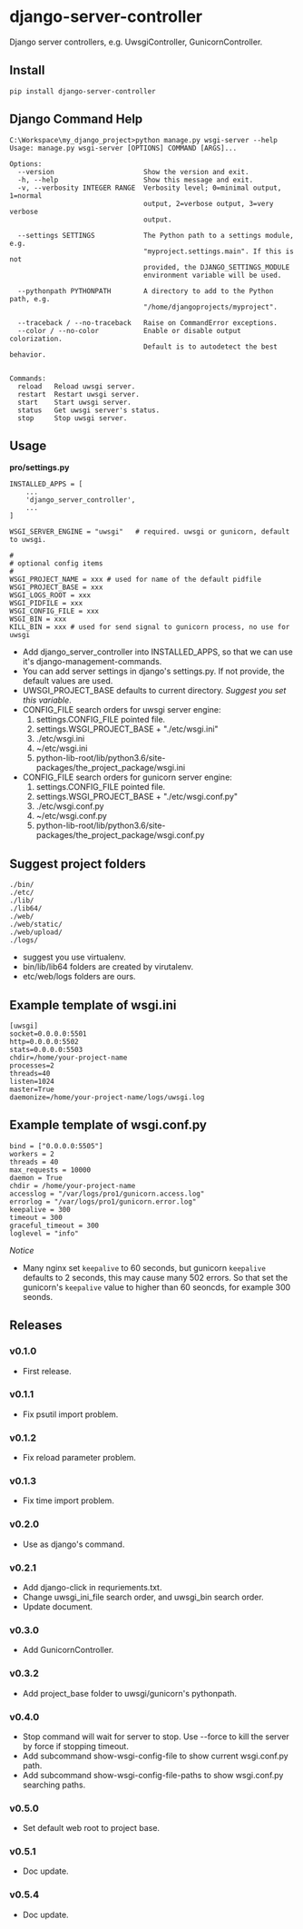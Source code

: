 # django-server-controller

Django server controllers, e.g. UwsgiController, GunicornController.

## Install

```shell
pip install django-server-controller
```

## Django Command Help

```
C:\Workspace\my_django_project>python manage.py wsgi-server --help
Usage: manage.py wsgi-server [OPTIONS] COMMAND [ARGS]...

Options:
  --version                      Show the version and exit.
  -h, --help                     Show this message and exit.
  -v, --verbosity INTEGER RANGE  Verbosity level; 0=minimal output, 1=normal
                                 output, 2=verbose output, 3=very verbose
                                 output.

  --settings SETTINGS            The Python path to a settings module, e.g.
                                 "myproject.settings.main". If this is not
                                 provided, the DJANGO_SETTINGS_MODULE
                                 environment variable will be used.

  --pythonpath PYTHONPATH        A directory to add to the Python path, e.g.
                                 "/home/djangoprojects/myproject".

  --traceback / --no-traceback   Raise on CommandError exceptions.
  --color / --no-color           Enable or disable output colorization.
                                 Default is to autodetect the best behavior.


Commands:
  reload   Reload uwsgi server.
  restart  Restart uwsgi server.
  start    Start uwsgi server.
  status   Get uwsgi server's status.
  stop     Stop uwsgi server.
```

## Usage

**pro/settings.py**

```
INSTALLED_APPS = [
    ...
    'django_server_controller',
    ...
]

WSGI_SERVER_ENGINE = "uwsgi"   # required. uwsgi or gunicorn, default to uwsgi.

#
# optional config items
#
WSGI_PROJECT_NAME = xxx # used for name of the default pidfile
WSGI_PROJECT_BASE = xxx
WSGI_LOGS_ROOT = xxx
WSGI_PIDFILE = xxx
WSGI_CONFIG_FILE = xxx
WSGI_BIN = xxx
KILL_BIN = xxx # used for send signal to gunicorn process, no use for uwsgi

```

- Add django_server_controller into INSTALLED_APPS, so that we can use it's django-management-commands.
- You can add server settings in django's settings.py. If not provide, the default values are used.
- UWSGI_PROJECT_BASE defaults to current directory. *Suggest you set this variable*.
- CONFIG_FILE search orders for uwsgi server engine:
    1. settings.CONFIG_FILE pointed file.
    1. settings.WSGI_PROJECT_BASE + "./etc/wsgi.ini"
    1. ./etc/wsgi.ini
    1. ~/etc/wsgi.ini
    1. python-lib-root/lib/python3.6/site-packages/the_project_package/wsgi.ini
- CONFIG_FILE search orders for gunicorn server engine:
    1. settings.CONFIG_FILE pointed file.
    1. settings.WSGI_PROJECT_BASE + "./etc/wsgi.conf.py"
    1. ./etc/wsgi.conf.py
    1. ~/etc/wsgi.conf.py
    1. python-lib-root/lib/python3.6/site-packages/the_project_package/wsgi.conf.py


## Suggest project folders

```
./bin/
./etc/
./lib/
./lib64/
./web/
./web/static/
./web/upload/
./logs/
```

- suggest you use virtualenv.
- bin/lib/lib64 folders are created by virutalenv.
- etc/web/logs folders are ours.

## Example template of wsgi.ini

```
[uwsgi]
socket=0.0.0.0:5501
http=0.0.0.0:5502
stats=0.0.0.0:5503
chdir=/home/your-project-name
processes=2
threads=40
listen=1024
master=True
daemonize=/home/your-project-name/logs/uwsgi.log
```

## Example template of wsgi.conf.py

```
bind = ["0.0.0.0:5505"]
workers = 2
threads = 40
max_requests = 10000
daemon = True
chdir = /home/your-project-name
accesslog = "/var/logs/pro1/gunicorn.access.log"
errorlog = "/var/logs/pro1/gunicorn.error.log"
keepalive = 300
timeout = 300
graceful_timeout = 300
loglevel = "info"
```

*Notice*

- Many nginx set `keepalive` to 60 seconds, but gunicorn `keepalive` defaults to 2 seconds, this may cause many 502 errors. So that set the gunicorn's `keepalive` value to higher than 60 seoncds, for example 300 seonds.

## Releases

### v0.1.0

- First release.

### v0.1.1

- Fix psutil import problem.

### v0.1.2

- Fix reload parameter problem.

### v0.1.3

- Fix time import problem.

### v0.2.0

- Use as django's command.

### v0.2.1

- Add django-click in requriements.txt.
- Change uwsgi_ini_file search order, and uwsgi_bin search order.
- Update document.

### v0.3.0

- Add GunicornController.

### v0.3.2

- Add project_base folder to uwsgi/gunicorn's pythonpath.

### v0.4.0

- Stop command will wait for server to stop. Use --force to kill the server by force if stopping timeout.
- Add subcommand show-wsgi-config-file to show current wsgi.conf.py path.
- Add subcommand show-wsgi-config-file-paths to show wsgi.conf.py searching paths.

### v0.5.0

- Set default web root to project base.

### v0.5.1

- Doc update.

### v0.5.4

- Doc update.

